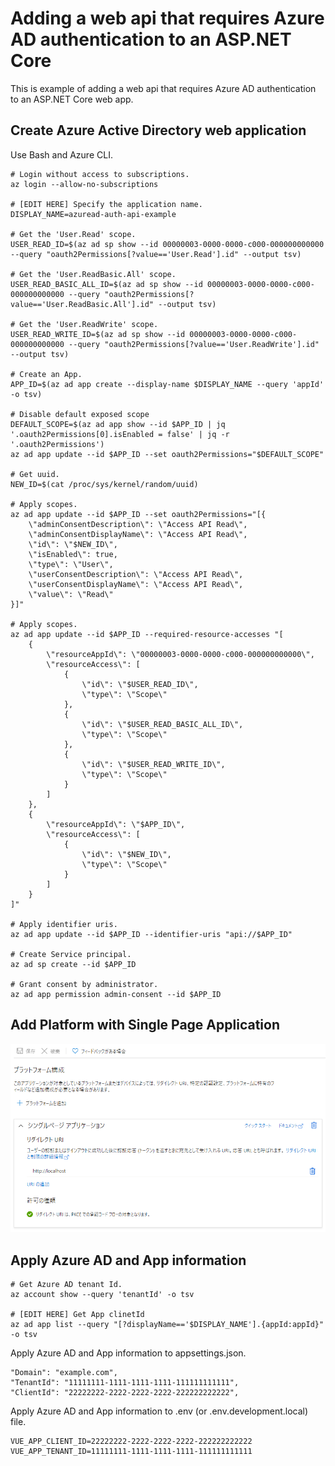 # Adding a web api that requires Azure AD authentication to an ASP.NET Core

This is example of adding a web api that requires Azure AD authentication to an ASP.NET Core web app.

## Create Azure Active Directory web application

Use Bash and Azure CLI.

```
# Login without access to subscriptions.
az login --allow-no-subscriptions

# [EDIT HERE] Specify the application name.
DISPLAY_NAME=azuread-auth-api-example

# Get the 'User.Read' scope.
USER_READ_ID=$(az ad sp show --id 00000003-0000-0000-c000-000000000000 --query "oauth2Permissions[?value=='User.Read'].id" --output tsv)

# Get the 'User.ReadBasic.All' scope.
USER_READ_BASIC_ALL_ID=$(az ad sp show --id 00000003-0000-0000-c000-000000000000 --query "oauth2Permissions[?value=='User.ReadBasic.All'].id" --output tsv)

# Get the 'User.ReadWrite' scope.
USER_READ_WRITE_ID=$(az ad sp show --id 00000003-0000-0000-c000-000000000000 --query "oauth2Permissions[?value=='User.ReadWrite'].id" --output tsv)

# Create an App.
APP_ID=$(az ad app create --display-name $DISPLAY_NAME --query 'appId' -o tsv)

# Disable default exposed scope
DEFAULT_SCOPE=$(az ad app show --id $APP_ID | jq '.oauth2Permissions[0].isEnabled = false' | jq -r '.oauth2Permissions')
az ad app update --id $APP_ID --set oauth2Permissions="$DEFAULT_SCOPE"

# Get uuid.
NEW_ID=$(cat /proc/sys/kernel/random/uuid)

# Apply scopes.
az ad app update --id $APP_ID --set oauth2Permissions="[{
    \"adminConsentDescription\": \"Access API Read\",
    \"adminConsentDisplayName\": \"Access API Read\",
    \"id\": \"$NEW_ID\",
    \"isEnabled\": true,
    \"type\": \"User\",
    \"userConsentDescription\": \"Access API Read\",
    \"userConsentDisplayName\": \"Access API Read\",
    \"value\": \"Read\"
}]"

# Apply scopes.
az ad app update --id $APP_ID --required-resource-accesses "[
    {
        \"resourceAppId\": \"00000003-0000-0000-c000-000000000000\",
        \"resourceAccess\": [
            {
                \"id\": \"$USER_READ_ID\",
                \"type\": \"Scope\"
            },
            {
                \"id\": \"$USER_READ_BASIC_ALL_ID\",
                \"type\": \"Scope\"
            },
            {
                \"id\": \"$USER_READ_WRITE_ID\",
                \"type\": \"Scope\"
            }
        ]
    },
    {
        \"resourceAppId\": \"$APP_ID\",
        \"resourceAccess\": [
            {
                \"id\": \"$NEW_ID\",
                \"type\": \"Scope\"
            }
        ]
    }
]"

# Apply identifier uris.
az ad app update --id $APP_ID --identifier-uris "api://$APP_ID"

# Create Service principal.
az ad sp create --id $APP_ID

# Grant consent by administrator.
az ad app permission admin-consent --id $APP_ID

```

## Add Platform with Single Page Application
![CORS_AZURITE_2.PNG](assets/img/add_spa.png)

## Apply Azure AD and App information

```
# Get Azure AD tenant Id.
az account show --query 'tenantId' -o tsv

# [EDIT HERE] Get App clinetId
az ad app list --query "[?displayName=='$DISPLAY_NAME'].{appId:appId}" -o tsv
```

Apply Azure AD and App information to appsettings.json.

```
"Domain": "example.com",
"TenantId": "11111111-1111-1111-1111-111111111111",
"ClientId": "22222222-2222-2222-2222-222222222222",
```

Apply Azure AD and App information to .env (or .env.development.local) file.

```
VUE_APP_CLIENT_ID=22222222-2222-2222-2222-222222222222
VUE_APP_TENANT_ID=11111111-1111-1111-1111-111111111111
```
